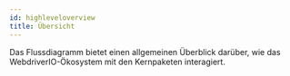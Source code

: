 ```yaml
---
id: highleveloverview
title: Übersicht
---
```


Das Flussdiagramm bietet einen allgemeinen Überblick darüber, wie das WebdriverIO-Ökosystem mit den Kernpaketen interagiert.
